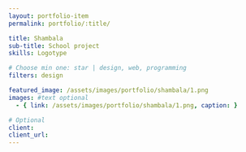 ```yaml
---
layout: portfolio-item
permalink: portfolio/:title/

title: Shambala
sub-title: School project
skills: Logotype

# Choose min one: star | design, web, programming
filters: design

featured_image: /assets/images/portfolio/shambala/1.png
images: #text optional
  - { link: /assets/images/portfolio/shambala/1.png, caption: }

# Optional
client:
client_url:
---
```

